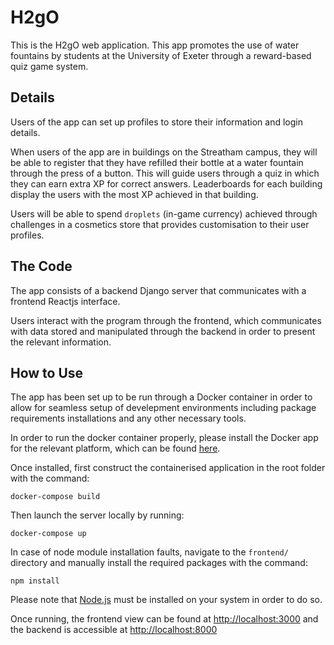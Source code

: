 # H2gO
This is the H2gO web application. This app promotes the use of water fountains by students at the University of Exeter through a reward-based quiz game system.

## Details
Users of the app can set up profiles to store their information and login details.

When users of the app are in buildings on the Streatham campus, they will be able to register that they have refilled their bottle at a water fountain through the press of a button. This will guide users through a quiz in which they can earn extra XP for correct answers. Leaderboards for each building display the users with the most XP achieved in that building.

Users will be able to spend `droplets` (in-game currency) achieved through challenges in a cosmetics store that provides customisation to their user profiles.

## The Code
The app consists of a backend Django server that communicates with a frontend Reactjs interface.

Users interact with the program through the frontend, which communicates with data stored and manipulated through the backend in order to present the relevant information.

## How to Use
The app has been set up to be run through a Docker container in order to allow for seamless setup of develepment environments including package requirements installations and any other necessary tools.

In order to run the docker container properly, please install the Docker app for the relevant platform, which can be found [here](https://docs.docker.com/get-docker/).

Once installed, first construct the containerised application in the root folder with the command:
    
    docker-compose build

Then launch the server locally by running:

    docker-compose up

In case of node module installation faults, navigate to the `frontend/` directory and manually install the required packages with the command:

    npm install

Please note that [Node.js](https://nodejs.org/en/download/) must be installed on your system in order to do so.

Once running, the frontend view can be found at <http://localhost:3000> and the backend is accessible at <http://localhost:8000>
